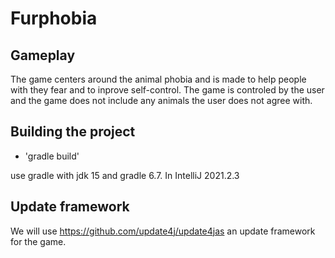 # Furphobia

## Gameplay
The game centers around the animal phobia and is made to help people with they fear and to inprove self-control. 
The game is controled by the user and the game does not include any animals the user does not agree with.

## Building the project
- 'gradle build'

use gradle with jdk 15 and gradle 6.7. In IntelliJ 2021.2.3

## Update framework
We will use https://github.com/update4j/update4jas an update framework for the game.
